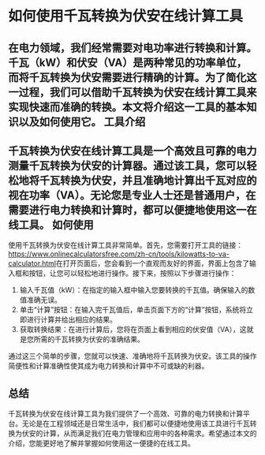 如何使用千瓦转换为伏安在线计算工具
=================

在电力领域，我们经常需要对电功率进行转换和计算。千瓦（kW）和伏安（VA）是两种常见的功率单位，而将千瓦转换为伏安需要进行精确的计算。为了简化这一过程，我们可以借助千瓦转换为伏安在线计算工具来实现快速而准确的转换。本文将介绍这一工具的基本知识以及如何使用它。 工具介绍
----

千瓦转换为伏安在线计算工具是一个高效且可靠的电力测量千瓦转换为伏安的计算器。通过该工具，您可以轻松地将千瓦转换为伏安，并且准确地计算出千瓦对应的视在功率（VA）。无论您是专业人士还是普通用户，在需要进行电力转换和计算时，都可以便捷地使用这一在线工具。 如何使用
----

使用千瓦转换为伏安在线计算工具非常简单。首先，您需要打开工具的链接：<https://www.onlinecalculatorsfree.com/zh-cn/tools/kilowatts-to-va-calculator.html>在打开页面后，您会看到一个直观而友好的界面，界面上包含了输入框和按钮，让您可以轻松地进行操作。接下来，按照以下步骤进行操作：

1. 输入千瓦值（kW）：在指定的输入框中输入您要转换的千瓦值。确保输入的数值准确无误。
2. 单击“计算”按钮：在输入完千瓦值后，单击页面下方的“计算”按钮，系统将立即进行计算并给出相应的结果。
3. 获取转换结果：在进行计算后，您将在页面上看到相应的伏安值（VA），这就是您所需的千瓦转换为伏安的准确结果。

通过这三个简单的步骤，您就可以快速、准确地将千瓦转换为伏安。该工具的操作简便性和计算准确性使其成为电力转换和计算中不可或缺的利器。

总结
--

千瓦转换为伏安在线计算工具为我们提供了一个高效、可靠的电力转换和计算平台。无论是在工程领域还是日常生活中，我们都可以便捷地使用该工具进行千瓦转换为伏安的计算，从而满足我们在电力管理和应用中的各种需求。希望通过本文的介绍，您能更好地了解并掌握如何使用这一便捷的在线工具。 